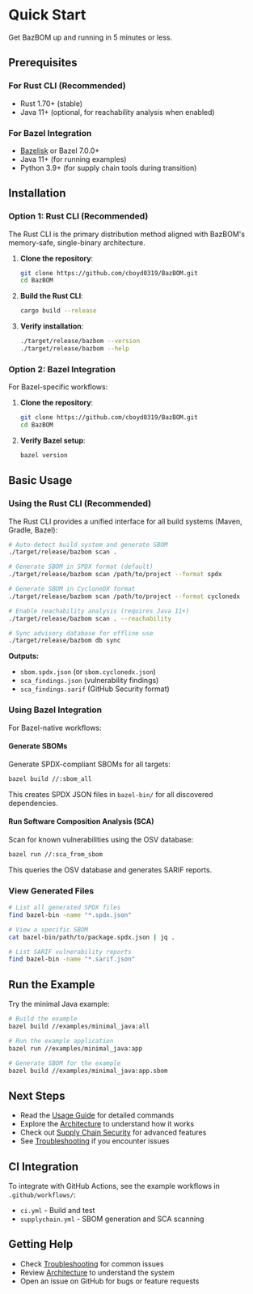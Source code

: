 # Quick Start

Get BazBOM up and running in 5 minutes or less.

## Prerequisites

### For Rust CLI (Recommended)
- Rust 1.70+ (stable)
- Java 11+ (optional, for reachability analysis when enabled)

### For Bazel Integration
- [Bazelisk](https://github.com/bazelbuild/bazelisk) or Bazel 7.0.0+
- Java 11+ (for running examples)
- Python 3.9+ (for supply chain tools during transition)

## Installation

### Option 1: Rust CLI (Recommended)

The Rust CLI is the primary distribution method aligned with BazBOM's memory-safe, single-binary architecture.

1. **Clone the repository**:
   ```bash
   git clone https://github.com/cboyd0319/BazBOM.git
   cd BazBOM
   ```

2. **Build the Rust CLI**:
   ```bash
   cargo build --release
   ```

3. **Verify installation**:
   ```bash
   ./target/release/bazbom --version
   ./target/release/bazbom --help
   ```

### Option 2: Bazel Integration

For Bazel-specific workflows:

1. **Clone the repository**:
   ```bash
   git clone https://github.com/cboyd0319/BazBOM.git
   cd BazBOM
   ```

2. **Verify Bazel setup**:
   ```bash
   bazel version
   ```

## Basic Usage

### Using the Rust CLI (Recommended)

The Rust CLI provides a unified interface for all build systems (Maven, Gradle, Bazel):

```bash
# Auto-detect build system and generate SBOM
./target/release/bazbom scan .

# Generate SBOM in SPDX format (default)
./target/release/bazbom scan /path/to/project --format spdx

# Generate SBOM in CycloneDX format
./target/release/bazbom scan /path/to/project --format cyclonedx

# Enable reachability analysis (requires Java 11+)
./target/release/bazbom scan . --reachability

# Sync advisory database for offline use
./target/release/bazbom db sync
```

**Outputs:**
- `sbom.spdx.json` (or `sbom.cyclonedx.json`)
- `sca_findings.json` (vulnerability findings)
- `sca_findings.sarif` (GitHub Security format)

### Using Bazel Integration

For Bazel-native workflows:

#### Generate SBOMs

Generate SPDX-compliant SBOMs for all targets:

```bash
bazel build //:sbom_all
```

This creates SPDX JSON files in `bazel-bin/` for all discovered dependencies.

#### Run Software Composition Analysis (SCA)

Scan for known vulnerabilities using the OSV database:

```bash
bazel run //:sca_from_sbom
```

This queries the OSV database and generates SARIF reports.

### View Generated Files

```bash
# List all generated SPDX files
find bazel-bin -name "*.spdx.json"

# View a specific SBOM
cat bazel-bin/path/to/package.spdx.json | jq .

# List SARIF vulnerability reports
find bazel-bin -name "*.sarif.json"
```

## Run the Example

Try the minimal Java example:

```bash
# Build the example
bazel build //examples/minimal_java:all

# Run the example application
bazel run //examples/minimal_java:app

# Generate SBOM for the example
bazel build //examples/minimal_java:app.sbom
```

## Next Steps

- Read the [Usage Guide](USAGE.md) for detailed commands
- Explore the [Architecture](ARCHITECTURE.md) to understand how it works
- Check out [Supply Chain Security](SUPPLY_CHAIN.md) for advanced features
- See [Troubleshooting](TROUBLESHOOTING.md) if you encounter issues

## CI Integration

To integrate with GitHub Actions, see the example workflows in `.github/workflows/`:

- `ci.yml` - Build and test
- `supplychain.yml` - SBOM generation and SCA scanning

## Getting Help

- Check [Troubleshooting](TROUBLESHOOTING.md) for common issues
- Review [Architecture](ARCHITECTURE.md) to understand the system
- Open an issue on GitHub for bugs or feature requests
